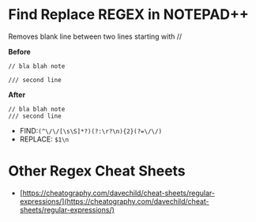 # Find Replace REGEX in NOTEPAD++

Removes blank line between two lines starting with //

**Before**
`````
// bla blah note

/// second line
`````

**After**
`````
// bla blah note
/// second line
`````

- FIND:`(^\/\/[\s\S]*?)(?:\r?\n){2}(?=\/\/)`
- REPLACE: `$1\n`



# Other Regex Cheat Sheets
- [https://cheatography.com/davechild/cheat-sheets/regular-expressions/](https://cheatography.com/davechild/cheat-sheets/regular-expressions/)
